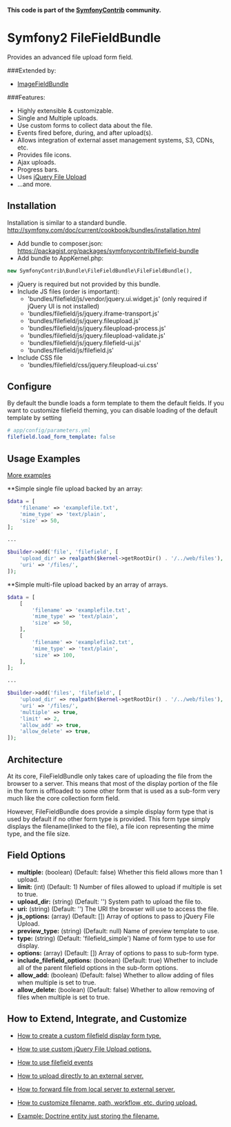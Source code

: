 **This code is part of the [SymfonyContrib](http://symfonycontrib.com/) community.**

# Symfony2 FileFieldBundle

Provides an advanced file upload form field.

###Extended by:

* [ImageFieldBundle](https://github.com/SymfonyContrib/ImageFieldBundle)

###Features:

* Highly extensible & customizable.
* Single and Multiple uploads.
* Use custom forms to collect data about the file.
* Events fired before, during, and after upload(s).
* Allows integration of external asset management systems, S3, CDNs, etc.
* Provides file icons.
* Ajax uploads.
* Progress bars.
* Uses [jQuery File Upload](http://blueimp.github.io/jQuery-File-Upload/index.html)
* ...and more.

## Installation

Installation is similar to a standard bundle.
http://symfony.com/doc/current/cookbook/bundles/installation.html

* Add bundle to composer.json: https://packagist.org/packages/symfonycontrib/filefield-bundle
* Add bundle to AppKernel.php:

```php
new SymfonyContrib\Bundle\FileFieldBundle\FileFieldBundle(),
```

* jQuery is required but not provided by this bundle.
* Include JS files (order is important):
    * 'bundles/filefield/js/vendor/jquery.ui.widget.js' (only required if jQuery UI is not installed)
    * 'bundles/filefield/js/jquery.iframe-transport.js'
    * 'bundles/filefield/js/jquery.fileupload.js'
    * 'bundles/filefield/js/jquery.fileupload-process.js'
    * 'bundles/filefield/js/jquery.fileupload-validate.js'
    * 'bundles/filefield/js/jquery.filefield-ui.js'
    * 'bundles/filefield/js/filefield.js'
* Include CSS file
    * 'bundles/filefield/css/jquery.fileupload-ui.css'

## Configure

By default the bundle loads a form template to them the default fields. If you want to customize 
filefield theming, you can disable loading of the default template by setting

```yml
# app/config/parameters.yml
filefield.load_form_template: false
``` 

## Usage Examples

[More examples]()

**Simple single file upload backed by an array:

```php
$data = [
    'filename' => 'examplefile.txt',
    'mime_type' => 'text/plain',
    'size' => 50,
];

...

$builder->add('file', 'filefield', [
    'upload_dir' => realpath($kernel->getRootDir() . '/../web/files'),
    'uri' => '/files/',
]);
```

**Simple multi-file upload backed by an array of arrays.
```php
$data = [
    [
        'filename' => 'examplefile.txt',
        'mime_type' => 'text/plain',
        'size' => 50,
    ],
    [
        'filename' => 'examplefile2.txt',
        'mime_type' => 'text/plain',
        'size' => 100,
    ],
];

...

$builder->add('files', 'filefield', [
    'upload_dir' => realpath($kernel->getRootDir() . '/../web/files'),
    'uri' => '/files/',
    'multiple' => true,
    'limit' => 2,
    'allow_add' => true,
    'allow_delete' => true,
]);
```

## Architecture

At its core, FileFieldBundle only takes care of uploading the file from the
browser to a server. This means that most of the display portion of the file in
the form is offloaded to some other form that is used as a sub-form very much
like the core collection form field.

However, FileFieldBundle does provide a simple display form type that is used
by default if no other form type is provided. This form type simply
displays the filename(linked to the file), a file icon representing the mime type,
and the file size.

## Field Options

* **multiple:** (boolean) (Default: false) Whether this field allows more than 1 upload.
* **limit:** (int) (Default: 1) Number of files allowed to upload if multiple is set to true.
* **upload_dir:** (string) (Default: '') System path to upload the file to.
* **uri:** (string) (Default: '') The URI the browser will use to access the file.
* **js_options:** (array) (Default: []) Array of options to pass to jQuery File Upload.
* **preview_type:**  (string) (Default: null) Name of preview template to use.
* **type:** (string) (Default: 'filefield_simple') Name of form type to use for display.
* **options:** (array) (Default: []) Array of options to pass to sub-form type.
* **include_filefield_options:** (boolean) (Default: true) Whether to include all of the parent filefield options in the sub-form options.
* **allow_add:** (boolean) (Default: false) Whether to allow adding of files when multiple is set to true.
* **allow_delete:** (boolean) (Default: false) Whether to allow removing of files when multiple is set to true.

## How to Extend, Integrate, and Customize

* [How to create a custom filefield display form type.](https://github.com/SymfonyContrib/FileFieldBundle/wiki/How-to-create-a-custom-file-display-form-type)
* [How to use custom jQuery File Upload options.](https://github.com/SymfonyContrib/FileFieldBundle/wiki/How-to-use-custom-jQuery-File-Upload-options)
* [How to use filefield events](https://github.com/SymfonyContrib/FileFieldBundle/wiki/How-to-use-filefield-events)
* [How to upload directly to an external server.](https://github.com/SymfonyContrib/FileFieldBundle/wiki/How-to-forward-file-from-local-server-to-external-server)
* [How to forward file from local server to external server.](https://github.com/SymfonyContrib/FileFieldBundle/wiki/How-to-upload-directly-to-an-external-server)
* [How to customize filename, path, workflow, etc. during upload.](https://github.com/SymfonyContrib/FileFieldBundle/wiki/How-to-customize-filename,-path,-workflow,-etc.-during-upload)

* [Example: Doctrine entity just storing the filename.](https://github.com/SymfonyContrib/FileFieldBundle/wiki/Example:-Doctrine-entity-just-storing-the-filename)
